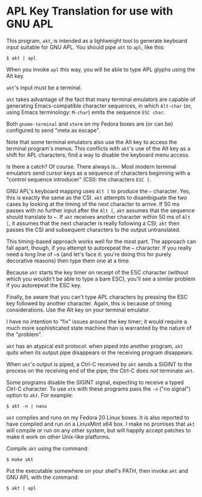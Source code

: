 APL Key Translation for use with GNU APL
========================================

This program, `akt`, is intended as a lightweight tool to generate
keyboard input suitable for GNU APL. You should pipe `akt` to `apl`,
like this:

```
$ akt | apl
```

When you invoke `apl` this way, you will be able to type APL glyphs
using the Alt key.

`akt`'s input must be a terminal.

`akt` takes advantage of the fact that many terminal emulators are
capable of generating Emacs-compatible character sequences, in which
`Alt-char` (or, using Emacs terminology: `M-char`) emits the sequence
`ESC char`.

Both `gnome-terminal` and `xterm` on my Fedora boxes are (or can be)
configured to send "meta as escape".

Note that some terminal emulators also use the Alt key to access the
terminal program's menus. This conflicts with `akt`'s use of the Alt
key as a shift for APL characters; find a way to disable the keyboard
menu access.

Is there a catch? Of course. There always is... Most modern terminal
emulators send cursor keys as a sequence of characters beginning with
a "control sequence introducer" (CSI): the characters `ESC [`.

GNU APL's keyboard mapping uses `Alt [` to produce the `←` character.
Yes, this is exactly the same as the CSI. `akt` attempts to
disambiguate the two cases by looking at the timing of the next
character to arrive. If 50 ms passes with no further input after the
`Alt [`, `akt` assumes that the sequence should translate to `←`. If
`akt` receives another character within 50 ms of `Alt [`, it assumes
that the next character is really following a CSI; `akt` then passes
the CSI and subsequent characters to the output untranslated.

This timing-based approach works well for the most part. The approach
can fall apart, though, if you attempt to autorepeat the `←`
character. If you really need a long line of `←`s (and let's face it:
you're doing this for purely decorative reasons) then type them one at
a time.

Because `akt` starts the key timer on receipt of the ESC character
(without which you wouldn't be able to type a bare ESC), you'll see
a similar problem if you autorepeat the ESC key.

Finally, be aware that you can't type APL characters by pressing the
ESC key followed by another character. Again, this is because of
timing considerations. Use the Alt key on your terminal emulator.

I have no intention to "fix" issues around the key timer; it would
require a much more sophisticated state machine than is warranted by
the nature of the "problem".

`akt` has an atypical exit protocol: when piped into another program,
`akt` quits when its output pipe disappears or the receiving program
disappears.

When `akt`'s output is piped, a Ctrl-C received by `akt` sends a
SIGINT to the process on the receiving end of the pipe; the Ctrl-C
does *not* terminate `akt`.

Some programs disable the SIGINT signal, expecting to receive a typed
Ctrl-C character. To use `atk` with these programs pass the `-n` ("no
signal") option to `akt`. For example:

```
$ akt -n | nano
```

`akt` compiles and runs on my Fedora 20 Linux boxes. It is also
reported to have compiled and run on a LinuxMint x64 box. I make no
promises that `akt` will compile or run on any other system, but will
happily accept patches to make it work on other Unix-like platforms.

Compile `akt` using the command:

```
$ make akt
```

Put the executable somewhere on your shell's PATH, then invoke `akt`
and GNU APL with the command:

```
$ akt | apl
```
